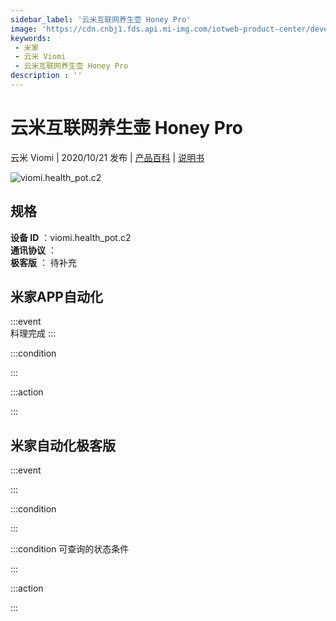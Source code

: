 ```yaml
---
sidebar_label: '云米互联网养生壶 Honey Pro'
image: 'https://cdn.cnbj1.fds.api.mi-img.com/iotweb-product-center/developer_15979212481370dbLpI86.png?GalaxyAccessKeyId=AKVGLQWBOVIRQ3XLEW&Expires=9223372036854775807&Signature=f8tEtcrpYHP58nYTUhWw8MJaD68='
keywords: 
 - 米家
 - 云米 Viomi
 - 云米互联网养生壶 Honey Pro
description : ''
---
```

# 云米互联网养生壶 Honey Pro

云米 Viomi | 2020/10/21 发布 | [产品百科](https://home.mi.com/webapp/content/baike/product/index.html?model=viomi.health_pot.c2/) | [说明书](https://home.mi.com/views/introduction.html?model=viomi.health_pot.c2&region=cn)

![viomi.health_pot.c2](https://cdn.cnbj1.fds.api.mi-img.com/iotweb-product-center/developer_15979212481370dbLpI86.png?GalaxyAccessKeyId=AKVGLQWBOVIRQ3XLEW&Expires=9223372036854775807&Signature=f8tEtcrpYHP58nYTUhWw8MJaD68=)

## 规格  
> 
**设备 ID** ：viomi.health_pot.c2  
**通讯协议** ：  
**极客版**  ： 待补充 


## 米家APP自动化  

:::event  
料理完成
:::

:::condition  

:::

:::action   

:::

## 米家自动化极客版  

:::event  

:::

:::condition  

:::

:::condition 可查询的状态条件  

:::

:::action  

:::

        
